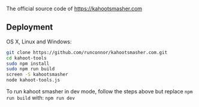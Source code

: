 The official source code of https://kahootsmasher.com

## Deployment

OS X, Linux and Windows:

```sh
git clone https://github.com/runconnor/kahootsmasher.com.git
cd kahoot-tools
sudo npm install
sudo npm run build
screen -S kahootsmasher
node kahoot-tools.js
```

To run kahoot smasher in dev mode, follow the steps above but replace ```npm run build``` with: ```npm run dev```
